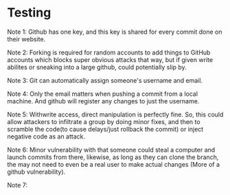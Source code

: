 # Testing

Note 1: Github has one key, and this key is shared for every commit done on their website.

Note 2: Forking is required for random accounts to add things to GitHub accounts which blocks super obvious attacks that way, but if given write abilites or sneaking into a large github, could potentially slip by.

Note 3: Git can automatically assign someone's username and email. 

Note 4: Only the email matters when pushing a commit from a local machine. And github will register any changes to just the username.

Note 5: Withwrite access, direct manipulation is perfectly fine. So, this could allow attackers to infiltrate a group by doing minor fixes, and then to scramble the code(to cause delays/just rollback the commit) or inject negative code as an attack.

Note 6: Minor vulnerability with that someone could steal a computer and launch commits from there, likewise, as long as they can clone the branch, the may not need to even be a real user to make actual changes (More of a github vulnerability).

Note 7:
